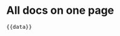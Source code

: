 # All docs on one page

<script setup>
import { useData } from 'vitepress'

const data = useData()
</script>

<pre>{{data}}</pre>
